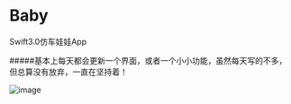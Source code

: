 # Baby
Swift3.0仿车娃娃App

#####基本上每天都会更新一个界面，或者一个小小功能，虽然每天写的不多，但总算没有放弃，一直在坚持着！



![image](https://github.com/zyzhangyu/Baby/blob/master/Demo%E6%BC%94%E7%A4%BA.gif)